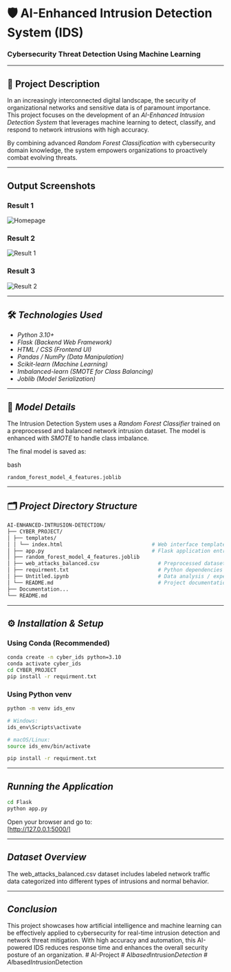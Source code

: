 # 🛡 AI-Enhanced Intrusion Detection System (IDS)  
### Cybersecurity Threat Detection Using Machine Learning

---

## 📌 Project Description

In an increasingly interconnected digital landscape, the security of organizational networks and sensitive data is of paramount importance. This project focuses on the development of an *AI-Enhanced Intrusion Detection System* that leverages machine learning to detect, classify, and respond to network intrusions with high accuracy.

By combining advanced *Random Forest Classification* with cybersecurity domain knowledge, the system empowers organizations to proactively combat evolving threats.

---

## Output Screenshots

### Result 1
![Homepage](https://drive.google.com/uc?export=view&id=1NfizWEK2OBcDLMZE0nXZOA9L93SVIm3C)

### Result 2
![Result 1](https://drive.google.com/uc?export=view&id=1k4Y8v6PlJ1RkXeX26S_enheLjRW5I5rE)

### Result 3
![Result 2](https://drive.google.com/uc?export=view&id=1YPuyTQT06itoL8qrQHx7GPk94SibUb9D)


---

## 🛠 *Technologies Used*

- *Python 3.10+*
- *Flask (Backend Web Framework)*
- *HTML / CSS (Frontend UI)*
- *Pandas / NumPy (Data Manipulation)*
- *Scikit-learn (Machine Learning)*
- *Imbalanced-learn (SMOTE for Class Balancing)*
- *Joblib (Model Serialization)*

---

## 🧠 *Model Details*

The Intrusion Detection System uses a *Random Forest Classifier* trained on a preprocessed and balanced network intrusion dataset. The model is enhanced with *SMOTE* to handle class imbalance.

The final model is saved as:

bash
```
random_forest_model_4_features.joblib
```

---

## 🗂 *Project Directory Structure*

```bash
AI-ENHANCED-INTRUSION-DETECTION/
├── CYBER_PROJECT/
│ ├── templates/
│ │ └── index.html                             # Web interface template
│ ├── app.py                                   # Flask application entry point
│ ├── random_forest_model_4_features.joblib      
│ ├── web_attacks_balanced.csv                   # Preprocessed dataset
│ ├── requirment.txt                             # Python dependencies
│ ├── Untitled.ipynb                             # Data analysis / experimentation notebook
│ └── README.md                                  # Project documentation
├── Documentation...
└── README.md 
```

---

## ⚙ *Installation & Setup*

### Using Conda (Recommended)

```bash
conda create -n cyber_ids python=3.10
conda activate cyber_ids
cd CYBER_PROJECT
pip install -r requirment.txt
```

### Using Python venv

```bash
python -m venv ids_env

# Windows:
ids_env\Scripts\activate

# macOS/Linux:
source ids_env/bin/activate

pip install -r requirment.txt
```
---

## *Running the Application*

```bash
cd Flask
python app.py
```

Open your browser and go to:  
  [http://127.0.0.1:5000/]

---

## *Dataset Overview*

The web_attacks_balanced.csv dataset includes labeled network traffic data categorized into different types of intrusions and normal behavior.

---

## *Conclusion*

This project showcases how artificial intelligence and machine learning can be effectively applied to cybersecurity for real-time intrusion detection and network threat mitigation. With high accuracy and automation, this AI-powered IDS reduces response time and enhances the overall security posture of an organization.
#   A I - P r o j e c t  
 #   A I _ b a s e d _ I n t r u s i o n _ D e t e c t i o n  
 #   A I _ b a s e d _ I n t r u s i o n _ D e t e c t i o n  
 